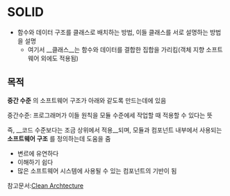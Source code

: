# SOLID

* 함수와 데이터 구조를 클래스로 배치하는 방법, 이들 클래스를 서로 설명하는 방법을 설명
  * 여기서 __클래스__는 함수와 데이터를 결합한 집합을 가리킴(객체 지향 소프트웨어 외에도 적용됨)

## 목적

__중간 수준__ 의 소프트웨어 구조가 아래와 같도록 만드는데에 있음

중간수준: 프로그래머가 이들 원칙을 모듈 수준에세 작업할 때 적용할 수 있다는 뜻

즉, __코드 수준보다는 조금 상위에서 적용__되며, 모듈과 컴포넌트 내부에서 사용되는 __소프트웨어 구조__ 를 정의하는데 도움을 줌

* 변르에 유연하다
* 이해하기 쉽다
* 많은 소프트웨어 시스템에 사용될 수 있는 컴포넌트의 기반이 됨

참고문서:[Clean Archtecture](https://books.google.co.kr/books?id=xk9MyAEACAAJ&dq=clean+architecture+%EC%9D%B8%EC%82%AC%EC%9D%B4%ED%8A%B8&hl=ko&sa=X&ved=2ahUKEwiLwP6Ci7ryAhUFVpQKHUr1C3sQ6AEwA3oECAMQAQ)